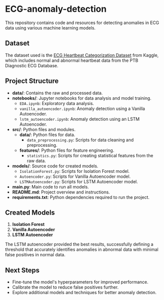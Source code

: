 # ECG-anomaly-detection

This repository contains code and resources for detecting anomalies in ECG data using various machine learning models.

## Dataset

The dataset used is the [ECG Heartbeat Categorization Dataset](https://www.kaggle.com/datasets/shayanfazeli/heartbeat/data) from Kaggle, which includes normal and abnormal heartbeat data from the PTB Diagnostic ECG Database.

## Project Structure

- **data/**: Contains the raw and processed data.
- **notebooks/**: Jupyter notebooks for data analysis and model training.
  - `EDA.ipynb`: Exploratory data analysis.
  - `vanilla_autoencoder.ipynb`: Anomaly detection using a Vanilla Autoencoder.
  - `lstm_autoencoder.ipynb`: Anomaly detection using an LSTM Autoencoder.
- **src/**: Python files and modules.
  - **data/**: Python files for data.
    - `data_preprocessing.py`: Scripts for data cleaning and preprocessing.
  - **features/**: Python files for feature engineering.
    - `statistics.py`: Scripts for creating statistical features from the raw data.
- **models/**: Source code for created models.
  - `IsolationForest.py`: Scripts for Isolation Forest model.
  - `Autoencoder.py`: Scripts for Vanilla Autoencoder model.
  - `LSTMAutoencoder.py`: Scripts for LSTM Autoencoder model.
- **main.py**: Main code to run all models.
- **README.md**: Project overview and instructions.
- **requirements.txt**: Python dependencies required to run the project.

## Created Models

1. **Isolation Forest**
2. **Vanilla Autoencoder**
3. **LSTM Autoencoder**

The LSTM autoencoder provided the best results, successfully defining a threshold that accurately identifies anomalies in abnormal data with minimal false positives in normal data.

## Next Steps

- Fine-tune the model's hyperparameters for improved performance.
- Calibrate the model to reduce false positives further.
- Explore additional models and techniques for better anomaly detection.